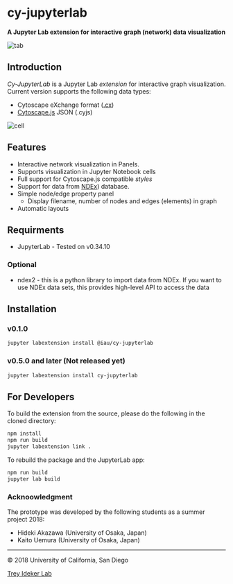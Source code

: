 # cy-jupyterlab

**A Jupyter Lab extension for interactive graph (network) data visualization**


![tab](https://github.com/idekerlab/cy-jupyterlab/blob/images/screenshot-01.png)  

## Introduction

*Cy-JupyterLab* is a Jupyter Lab *extension* for interactive graph visualization. Current version supports the following data types: 

* Cytoscape eXchange format ([.cx](http://www.home.ndexbio.org/data-model/))
* [Cytoscape.js](http://js.cytoscape.org/) JSON (.cyjs)

![cell](https://github.com/idekerlab/cy-jupyterlab/blob/images/screenshot-02.png)

## Features

* Interactive network visualization in Panels.
* Supports visualization in Jupyter Notebook cells
* Full support for Cytoscape.js compatible *styles*
* Support for data from [NDEx](http://www.ndexbio.org/)) database.
* Simple node/edge property panel
  * Display filename, number of nodes and edges (elements) in graph
* Automatic layouts

## Requirments

* JupyterLab - Tested on v0.34.10

### Optional

* ndex2 - this is a python library to import data from NDEx.  If you want to use NDEx data sets, this provides high-level API to access the data

## Installation

### v0.1.0

```bash
jupyter labextension install @iau/cy-jupyterlab
```

### v0.5.0 and later (Not released yet)

```bash
jupyter labextension install cy-jupyterlab
```

## For Developers

To build the extension from the source, please do the following in the cloned directory:

```bash
npm install
npm run build
jupyter labextension link .
```

To rebuild the package and the JupyterLab app:

```bash
npm run build
jupyter lab build
```

### Acknoowledgment

The prototype was developed by the following students as a summer project 2018:

* Hideki Akazawa (University of Osaka, Japan)
* Kaito Uemura (University of Osaka, Japan)

----
&copy; 2018 University of California, San Diego

[Trey Ideker Lab](https://medschool.ucsd.edu/som/medicine/research/labs/ideker/Pages/default.aspx)
